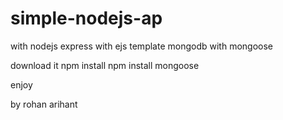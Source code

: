 # simple-nodejs-ap


with nodejs
express with ejs template 
mongodb with mongoose



download it 
npm install 
npm install mongoose


enjoy

by rohan arihant
